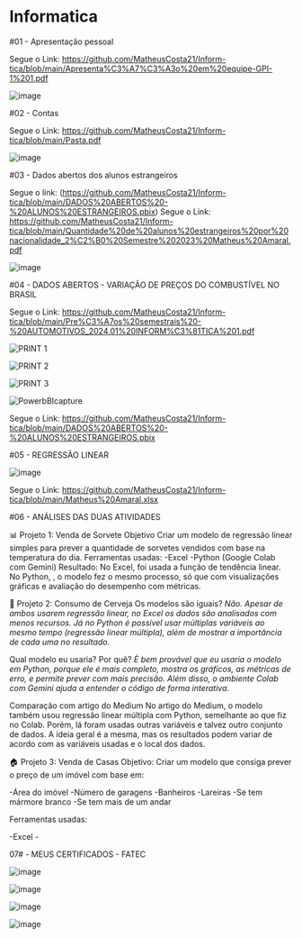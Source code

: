 # Informatica

#01 - Apresentação pessoal


Segue o Link: https://github.com/MatheusCosta21/Inform-tica/blob/main/Apresenta%C3%A7%C3%A3o%20em%20equipe-GPI-1%201.pdf


![image](https://github.com/user-attachments/assets/7350036f-6d13-469a-9477-7920291a3f2d)



#02 - Contas 


Segue o Link: https://github.com/MatheusCosta21/Inform-tica/blob/main/Pasta.pdf


![image](https://github.com/user-attachments/assets/b0f1e35e-784a-4267-ab89-ee6fc9cc2ba7)



#03 - Dados abertos dos alunos estrangeiros

Segue o link: (https://github.com/MatheusCosta21/Inform-tica/blob/main/DADOS%20ABERTOS%20-%20ALUNOS%20ESTRANGEIROS.pbix)
Segue o Link: https://github.com/MatheusCosta21/Inform-tica/blob/main/Quantidade%20de%20alunos%20estrangeiros%20por%20nacionalidade_2%C2%B0%20Semestre%202023%20Matheus%20Amaral.pdf


![image](https://github.com/user-attachments/assets/8530be7e-aefa-4a85-8fc5-ae4bd2adeb52)





#04 - DADOS ABERTOS - VARIAÇÃO DE PREÇOS DO COMBUSTÍVEL NO BRASIL


Segue o Link: https://github.com/MatheusCosta21/Inform-tica/blob/main/Pre%C3%A7os%20semestrais%20-%20AUTOMOTIVOS_2024.01%20INFORM%C3%81TICA%201.pdf

![PRINT 1](https://github.com/user-attachments/assets/7d13afe9-c4b2-4ff4-8f2d-3d7283d02f2a)


![PRINT 2](https://github.com/user-attachments/assets/51ae77bc-9b39-43e7-bb9e-bf6076063afd)


![PRINT 3](https://github.com/user-attachments/assets/951925a7-ee51-4b5f-8e84-11539017eef5)


![PowerbBIcapture](https://github.com/user-attachments/assets/cf9ba6dc-8690-466a-86de-9fbacc8be052)


Segue o Link: https://github.com/MatheusCosta21/Inform-tica/blob/main/DADOS%20ABERTOS%20-%20ALUNOS%20ESTRANGEIROS.pbix


#05 - REGRESSÃO LINEAR

![image](https://github.com/user-attachments/assets/79b5dc77-7820-4174-aca8-0c64ba139bba)

Segue o Link: https://github.com/MatheusCosta21/Inform-tica/blob/main/Matheus%20Amaral.xlsx


#06 - ANÁLISES DAS DUAS ATIVIDADES

📊 Projeto 1: Venda de Sorvete Objetivo Criar um modelo de regressão linear simples para prever a quantidade de sorvetes vendidos com base na temperatura do dia. Ferramentas usadas: -Excel -Python (Google Colab com Gemini) Resultado: No Excel, foi usada a função de tendência linear. No Python, , o modelo fez o mesmo processo, só que com visualizações gráficas e avaliação do desempenho com métricas.

🍺 Projeto 2: Consumo de Cerveja Os modelos são iguais?
*Não. Apesar de ambos usarem regressão linear, no Excel os dados são analisados com menos recursos. Já no Python é possível usar múltiplas variáveis ao mesmo tempo (regressão linear múltipla), além de mostrar a importância de cada uma no resultado.*

Qual modelo eu usaria? Por quê?
*È bem provável que eu usaria o modelo em Python, porque ele é mais completo, mostra os gráficos, as métricas de erro, e permite prever com mais precisão. Além disso, o ambiente Colab com Gemini ajuda a entender o código de forma interativa.*

Comparação com artigo do Medium No artigo do Medium, o modelo também usou regressão linear múltipla com Python, semelhante ao que fiz no Colab. Porém, lá foram usadas outras variáveis e talvez outro conjunto de dados. A ideia geral é a mesma, mas os resultados podem variar de acordo com as variáveis usadas e o local dos dados.

🏠 Projeto 3: Venda de Casas Objetivo: Criar um modelo que consiga prever o preço de um imóvel com base em:

-Área do imóvel -Número de garagens -Banheiros -Lareiras -Se tem mármore branco -Se tem mais de um andar

Ferramentas usadas:

-Excel -

07# - MEUS CERTIFICADOS - FATEC

![image](https://github.com/user-attachments/assets/04319f90-27d7-4356-a4ab-c8b1cf81d63a)


![image](https://github.com/user-attachments/assets/1df56c31-1645-4419-85ff-9bfafe07f9a0)


![image](https://github.com/user-attachments/assets/e7af643f-1925-43bd-9e0f-da61df6aaffa)



![image](https://github.com/user-attachments/assets/5ee42e4f-6122-4b8a-8279-1620e3140b3d)



